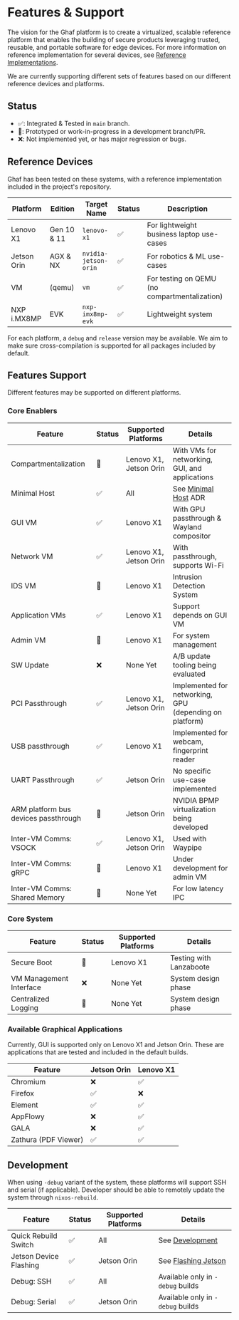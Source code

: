 <!--
    Copyright 2022-2024 TII (SSRC) and the Ghaf contributors
    SPDX-License-Identifier: CC-BY-SA-4.0
-->

# Features & Support

The vision for the Ghaf platform is to create a virtualized, scalable reference
platform that enables the building of secure products leveraging trusted,
reusable, and portable software for edge devices. For more information on
reference implementation for several devices, see [Reference
Implementations](/ref_impl/reference_implementations.md).

We are currently supporting different sets of features based on our different
reference devices and platforms.

## Status

- &#x2705;: Integrated & Tested in `main` branch.
- &#x1f6A7;: Prototyped or work-in-progress in a development branch/PR.
- &#x274C;: Not implemented yet, or has major regression or bugs.

## Reference Devices

Ghaf has been tested on these systems, with a reference implementation included
in the project's repository.

| Platform    | Edition     | Target Name          | Status   | Description                                   |
| ----------- | ----------- | -------------------- | -------- | --------------------------------------------- |
| Lenovo X1   | Gen 10 & 11 | `lenovo-x1`          | &#x2705; | For lightweight business laptop use-cases     |
| Jetson Orin | AGX & NX    | `nvidia-jetson-orin` | &#x2705; | For robotics & ML use-cases                   |
| VM          | (qemu)      | `vm`                 | &#x2705; | For testing on QEMU (no compartmentalization) |
| NXP i.MX8MP | EVK         | `nxp-imx8mp-evk`     | &#x2705; | Lightweight system                            |

For each platform, a `debug` and `release` version may be available. We aim to
make sure cross-compilation is supported for all packages included by default.

## Features Support

Different features may be supported on different platforms.

### Core Enablers

| Feature                              | Status    | Supported Platforms    | Details                                                   |
| ------------------------------------ | --------- | ---------------------- | --------------------------------------------------------- |
| Compartmentalization                 | &#x1f6A7; | Lenovo X1, Jetson Orin | With VMs for networking, GUI, and applications            |
| Minimal Host                         | &#x2705;  | All                    | See [Minimal Host](/architecture/adr/minimal-host.md) ADR |
| GUI VM                               | &#x2705;  | Lenovo X1              | With GPU passthrough & Wayland compositor                 |
| Network VM                           | &#x2705;  | Lenovo X1, Jetson Orin | With passthrough, supports Wi-Fi                          |
| IDS VM                               | &#x1f6A7; | Lenovo X1              | Intrusion Detection System                                |
| Application VMs                      | &#x2705;  | Lenovo X1              | Support depends on GUI VM                                 |
| Admin VM                             | &#x1f6A7; | Lenovo X1              | For system management                                     |
| SW Update                            | &#x274C;  | None Yet               | A/B update tooling being evaluated                        |
| PCI Passthrough                      | &#x2705;  | Lenovo X1, Jetson Orin | Implemented for networking, GPU (depending on platform)   |
| USB passthrough                      | &#x2705;  | Lenovo X1              | Implemented for webcam, fingerprint reader                |
| UART Passthrough                     | &#x2705;  | Jetson Orin            | No specific use-case implemented                          |
| ARM platform bus devices passthrough | &#x1f6A7; | Jetson Orin            | NVIDIA BPMP virtualization being developed                |
| Inter-VM Comms: VSOCK                | &#x2705;  | Lenovo X1, Jetson Orin | Used with Waypipe                                         |
| Inter-VM Comms: gRPC                 | &#x1f6A7; | Lenovo X1              | Under development for admin VM                            |
| Inter-VM Comms: Shared Memory        | &#x1f6A7; | None Yet               | For low latency IPC                                       |

### Core System

| Feature                 | Status    | Supported Platforms | Details                 |
| ----------------------- | --------- | ------------------- | ----------------------- |
| Secure Boot             | &#x1f6A7; | Lenovo X1           | Testing with Lanzaboote |
| VM Management Interface | &#x274C;  | None Yet            | System design phase     |
| Centralized Logging     | &#x1f6A7; | None Yet            | System design phase     |

### Available Graphical Applications

Currently, GUI is supported only on Lenovo X1 and Jetson Orin. These are
applications that are tested and included in the default builds.

| Feature              | Jetson Orin | Lenovo X1 |
| -------------------- | ----------- | --------- |
| Chromium             | &#x274C;    | &#x2705;  |
| Firefox              | &#x2705;    | &#x274C;  |
| Element              | &#x2705;    | &#x2705;  |
| AppFlowy             | &#x274C;    | &#x2705;  |
| GALA                 | &#x274C;    | &#x2705;  |
| Zathura (PDF Viewer) | &#x2705;    | &#x2705;  |

## Development

When using `-debug` variant of the system, these platforms will support SSH and
serial (if applicable). Developer should be able to remotely update the system
through `nixos-rebuild`.

| Feature                | Status   | Supported Platforms | Details                                                                           |
| ---------------------- | -------- | ------------------- | --------------------------------------------------------------------------------- |
| Quick Rebuild Switch   | &#x2705; | All                 | See [Development](/ref_impl/development.md)                                       |
| Jetson Device Flashing | &#x2705; | Jetson Orin         | See [Flashing Jetson](/ref_impl/build_and_run.md#flashing-nvidia-jetson-orin-agx) |
| Debug: SSH             | &#x2705; | All                 | Available only in `-debug` builds                                                 |
| Debug: Serial          | &#x2705; | Jetson Orin         | Available only in `-debug` builds                                                 |

